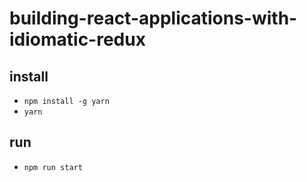 # building-react-applications-with-idiomatic-redux

## install

* `npm install -g yarn`
* `yarn`

## run

* `npm run start`
